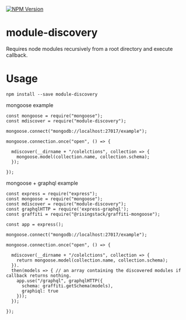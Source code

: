 [![NPM Version](http://img.shields.io/npm/v/module-discovery.svg?style=flat)](https://www.npmjs.org/package/module-discovery)

# module-discovery
Requires node modules recursively from a root directory and execute callback.

# Usage

`npm install --save module-discovery`

mongoose example

```
const mongoose = require("mongoose");
const mdiscover = require("module-discovery");

mongoose.connect("mongodb://localhost:27017/example");

mongoose.connection.once("open", () => {

  mdiscover(__dirname + "/colelctions", collection => {
    mongoose.model(collection.name, collection.schema);
  });

});
```

mongoose + graphql example



```
const express = require("express");
const mongoose = require("mongoose");
const mdiscover = require("module-discovery");
const graphqlHTTP = require('express-graphql');
const graffiti = require("@risingstack/graffiti-mongoose");

const app = express();

mongoose.connect("mongodb://localhost:27017/example");

mongoose.connection.once("open", () => {

  mdiscover(__dirname + "/colelctions", collection => {
    return mongoose.model(collection.name, collection.schema);
  }).
  then(models => { // an array containing the discovered modules if callback returns nothing.
    app.use("/graphql", graphqlHTTP({
      schema: graffiti.getSchema(models),
      graphiql: true
    }));
  });

});
```
